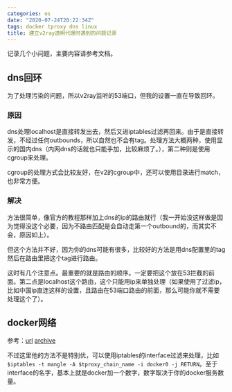 ```yaml
---
categories: os
date: "2020-07-24T20:22:34Z"
tags: docker tproxy dns linux
title: 建立v2ray透明代理时遇到的问题记录
---
```


记录几个小问题，主要内容请参考文档。

<!--more-->

## dns回环
为了处理污染的问题，所以v2ray监听的53端口，但我的设置一直在导致回环。

### 原因
dns处理localhost是直接转发出去，然后又进iptables过滤再回来。由于是直接转发，不经过任何outbounds，所以自然也不会有tag。处理方法大概两种，使用显示的国内dns（内网dns的话就也只能手加，比较麻烦了。），第二种则是使用cgroup来处理。

cgroup的处理方式会比较友好，在v2的cgroup中，还可以使用目录进行match，也非常方便。

### 解决
方法很简单，像官方的教程那样加上dns的ip的路由就行（我一开始没这样做是因为觉得没这个必要，因为不路由匹配是会自动走第一个outbound的，而其实不会，原因如上）。

但这个方法并不好，因为你的dns可能有很多，比较好的方法是用dns配置里的tag然后在路由里把这个tag进行路由。

这时有几个注意点。最重要的就是路由的顺序。一定要把这个放在53拦截的前面。第二点是localhost这个路由，这个只能用ip来单独处理（如果使用了过滤ip，比如中国ip直连这样的设置，且路由在53端口路由的前面，那么可能你就不需要处理这个了）。

## docker网络

参考：[url](https://www.limstash.com/articles/202003/1568) [archive](https://web.archive.org/web/20200724123956/https://www.limstash.com/articles/202003/1568)

不过这里他的方法不是特别优，可以使用iptables的interface过滤来处理，比如`$iptables -t mangle -A $tproxy_chain_name -i docker0 -j RETURN`。至于interface的名字，基本上就是docker加一个数字，数字取决于你的docker服务数量。
